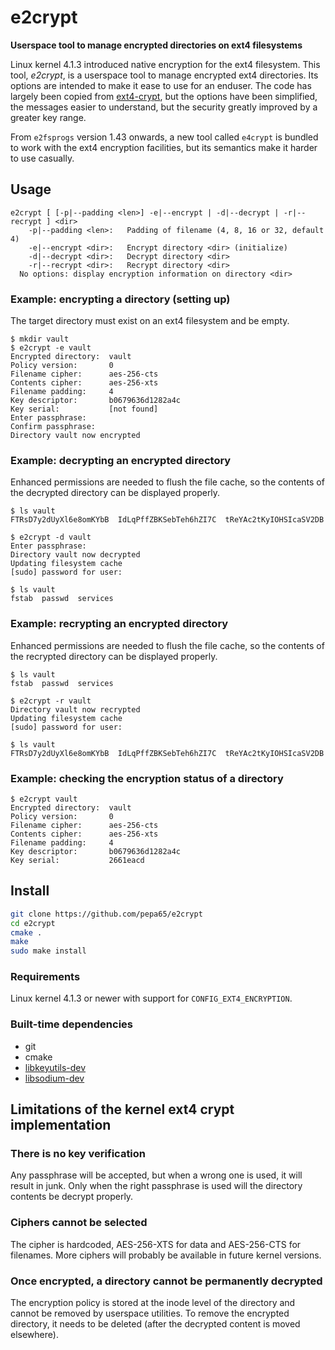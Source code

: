 # e2crypt

**Userspace tool to manage encrypted directories on ext4 filesystems**

Linux kernel 4.1.3 introduced native encryption for the ext4 filesystem.
This tool, *e2crypt*, is a userspace tool to manage encrypted ext4 directories.
Its options are intended to make it ease to use for an enduser. The code has
largely been copied from [ext4-crypt](https://github.com/gdelugre/ext4-crypt),
but the options have been simplified, the messages easier to understand, but
the security greatly improved by a greater key range.

From `e2fsprogs` version 1.43 onwards, a new tool called `e4crypt` is bundled
to work with the ext4 encryption facilities, but its semantics make it harder
to use casually.

## Usage
```console
e2crypt [ [-p|--padding <len>] -e|--encrypt | -d|--decrypt | -r|--recrypt ] <dir>
    -p|--padding <len>:   Padding of filename (4, 8, 16 or 32, default 4)
    -e|--encrypt <dir>:   Encrypt directory <dir> (initialize)
    -d|--decrypt <dir>:   Decrypt directory <dir>
    -r|--recrypt <dir>:   Recrypt directory <dir>
  No options: display encryption information on directory <dir>
```

### Example: encrypting a directory (setting up)
The target directory must exist on an ext4 filesystem and be empty.

```console
$ mkdir vault
$ e2crypt -e vault
Encrypted directory:  vault
Policy version:       0
Filename cipher:      aes-256-cts
Contents cipher:      aes-256-xts
Filename padding:     4
Key descriptor:       b0679636d1282a4c
Key serial:           [not found]
Enter passphrase:
Confirm passphrase:
Directory vault now encrypted
```

### Example: decrypting an encrypted directory
Enhanced permissions are needed to flush the file cache, so the contents
of the decrypted directory can be displayed properly.

```console
$ ls vault
FTRsD7y2dUyXl6e8omKYbB  IdLqPffZBKSebTeh6hZI7C  tReYAc2tKyIOHSIcaSV2DB

$ e2crypt -d vault
Enter passphrase: 
Directory vault now decrypted
Updating filesystem cache
[sudo] password for user:

$ ls vault
fstab  passwd  services
```

### Example: recrypting an encrypted directory
Enhanced permissions are needed to flush the file cache, so the contents
of the recrypted directory can be displayed properly.

```console
$ ls vault
fstab  passwd  services

$ e2crypt -r vault
Directory vault now recrypted
Updating filesystem cache
[sudo] password for user:

$ ls vault
FTRsD7y2dUyXl6e8omKYbB  IdLqPffZBKSebTeh6hZI7C  tReYAc2tKyIOHSIcaSV2DB
```

### Example: checking the encryption status of a directory

```console
$ e2crypt vault
Encrypted directory:  vault
Policy version:       0
Filename cipher:      aes-256-cts
Contents cipher:      aes-256-xts
Filename padding:     4
Key descriptor:       b0679636d1282a4c
Key serial:           2661eacd
```

## Install

```sh
git clone https://github.com/pepa65/e2crypt
cd e2crypt
cmake .
make
sudo make install
```

### Requirements

Linux kernel 4.1.3 or newer with support for `CONFIG_EXT4_ENCRYPTION`.

### Built-time dependencies

- git
- cmake
- [libkeyutils-dev](http://people.redhat.com/~dhowells/keyutils/)
- [libsodium-dev](http://download.libsodium.org/doc/)

## Limitations of the kernel ext4 crypt implementation

### There is no key verification

Any passphrase will be accepted, but when a wrong one is used,
it will result in junk. Only when the right passphrase is used will the
directory contents be decrypt properly.

### Ciphers cannot be selected

The cipher is hardcoded, AES-256-XTS for data and AES-256-CTS for filenames.
More ciphers will probably be available in future kernel versions.

### Once encrypted, a directory cannot be permanently decrypted

The encryption policy is stored at the inode level of the directory and
cannot be removed by userspace utilities. To remove the encrypted directory,
it needs to be deleted (after the decrypted content is moved elsewhere).

